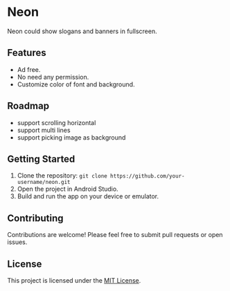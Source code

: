 # Neon

Neon could show slogans and banners in fullscreen.

## Features

* Ad free.
* No need any permission.
* Customize color of font and background.
## Roadmap

* support scrolling horizontal
* support multi lines
* support picking image as background

## Getting Started

1. Clone the repository: `git clone https://github.com/your-username/neon.git`
2. Open the project in Android Studio.
3. Build and run the app on your device or emulator.

## Contributing

Contributions are welcome! Please feel free to submit pull requests or open issues.

## License

This project is licensed under the [MIT License](LICENSE).